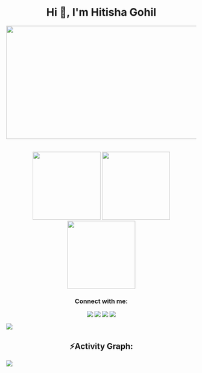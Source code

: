 <h1 align="center">Hi 👋, I'm Hitisha Gohil</h1>

  
<div align="center">
  <img src="https://media0.giphy.com/media/v1.Y2lkPTc5MGI3NjExNngxbG50a2EzeWJtYm01aGU5OTg0bGFrMjR5c3RhbDU0dzR1MTdiayZlcD12MV9pbnRlcm5hbF9naWZfYnlfaWQmY3Q9Zw/jXtdnZlhK7Fbfo4Ioc/giphy.gif" width="600" height="300"/>
</div>
<br>






<br>
<div align="center">
  <img src="https://media2.giphy.com/media/v1.Y2lkPTc5MGI3NjExdzVkdW9hcjVlOHJsMTdiM3M3ZzNiYmpvaXl2aHZ1dmdkaHhlNTJoeiZlcD12MV9pbnRlcm5hbF9naWZfYnlfaWQmY3Q9Zw/dxn6fRlTIShoeBr69N/giphy.gif" height="180em"/>
  <img src="https://media2.giphy.com/media/v1.Y2lkPTc5MGI3NjExdzVkdW9hcjVlOHJsMTdiM3M3ZzNiYmpvaXl2aHZ1dmdkaHhlNTJoeiZlcD12MV9pbnRlcm5hbF9naWZfYnlfaWQmY3Q9Zw/dxn6fRlTIShoeBr69N/giphy.gif" height="180em"/>
  <img src="https://media2.giphy.com/media/v1.Y2lkPTc5MGI3NjExdzVkdW9hcjVlOHJsMTdiM3M3ZzNiYmpvaXl2aHZ1dmdkaHhlNTJoeiZlcD12MV9pbnRlcm5hbF9naWZfYnlfaWQmY3Q9Zw/dxn6fRlTIShoeBr69N/giphy.gif" height="180em"/>
</div>

<h3 align="center">Connect with me:</h3>
<div align ="center"> <a href="https://twitter.com/hitisha_gohil" target="_blank"><img src="https://img.shields.io/badge/Twitter-1DA1F2?style=for-the-badge&logo=twitter&logoColor=white" target="_blank"></a>
<a href="https://www.linkedin.com/in/Hitisha Gohil" target="_blank"><img src="https://img.shields.io/badge/LinkedIn-0077B5?style=for-the-badge&logo=linkedin&logoColor=white" target="_blank"></a>
<a href="https://github.com/Hitisha-G" target="_blank"><img src="https://img.shields.io/badge/GitHub-100000?style=for-the-badge&logo=github&logoColor=white" target="_blank"></a>
<a href = "mailto:h.gohil2104@gmail.com"><img src="https://img.shields.io/badge/-Gmail-%23333?style=for-the-badge&logo=gmail&logoColor=white" target="_blank"></a>
</div>
<p align="left">


<img src="https://user-images.githubusercontent.com/73097560/115834477-dbab4500-a447-11eb-908a-139a6edaec5c.gif"><h2 align="center">⚡Activity Graph:</h2>
<img align="center" src="https://github-readme-activity-graph.vercel.app/graph?username=Hitisha-G&theme=gruvbox"/>
